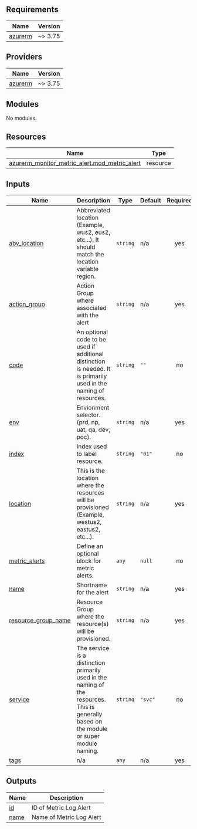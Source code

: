 ## Requirements

| Name | Version |
|------|---------|
| <a name="requirement_azurerm"></a> [azurerm](#requirement\_azurerm) | ~> 3.75 |

## Providers

| Name | Version |
|------|---------|
| <a name="provider_azurerm"></a> [azurerm](#provider\_azurerm) | ~> 3.75 |

## Modules

No modules.

## Resources

| Name | Type |
|------|------|
| [azurerm_monitor_metric_alert.mod_metric_alert](https://registry.terraform.io/providers/hashicorp/azurerm/latest/docs/resources/monitor_metric_alert) | resource |

## Inputs

| Name | Description | Type | Default | Required |
|------|-------------|------|---------|:--------:|
| <a name="input_abv_location"></a> [abv\_location](#input\_abv\_location) | Abbreviated location (Example, wus2, eus2, etc...). It should match the location variable region. | `string` | n/a | yes |
| <a name="input_action_group"></a> [action\_group](#input\_action\_group) | Action Group where associated with the alert | `string` | n/a | yes |
| <a name="input_code"></a> [code](#input\_code) | An optional code to be used if additional distinction is needed. It is primarily used in the naming of resources. | `string` | `""` | no |
| <a name="input_env"></a> [env](#input\_env) | Envionment selector. (prd, np, uat, qa, dev, poc). | `string` | n/a | yes |
| <a name="input_index"></a> [index](#input\_index) | Index used to label resource. | `string` | `"01"` | no |
| <a name="input_location"></a> [location](#input\_location) | This is the location where the resources will be provisioned (Example, westus2, eastus2, etc...). | `string` | n/a | yes |
| <a name="input_metric_alerts"></a> [metric\_alerts](#input\_metric\_alerts) | Define an optional block for metric alerts. | `any` | `null` | no |
| <a name="input_name"></a> [name](#input\_name) | Shortname for the alert | `string` | n/a | yes |
| <a name="input_resource_group_name"></a> [resource\_group\_name](#input\_resource\_group\_name) | Resource Group where the resource(s) will be provisioned. | `string` | n/a | yes |
| <a name="input_service"></a> [service](#input\_service) | The service is a distinction primarily used in the naming of the resources. This is generally based on the module or super module naming. | `string` | `"svc"` | no |
| <a name="input_tags"></a> [tags](#input\_tags) | n/a | `any` | n/a | yes |

## Outputs

| Name | Description |
|------|-------------|
| <a name="output_id"></a> [id](#output\_id) | ID of Metric Log Alert |
| <a name="output_name"></a> [name](#output\_name) | Name of Metric Log Alert |
